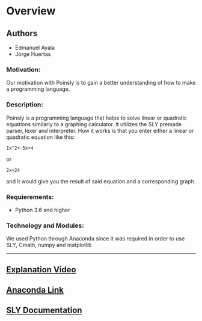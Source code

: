 # Overview

## Authors

* Edmanuel Ayala
* Jorge Huertas

### Motivation:
Our motivation with Poinsly is to gain a better understanding of how to make a programming language.

### Description:
Poinsly is a programming language that helps to solve linear or quadratic equations similarly to a graphing calculator. It utilizes the SLY premade parser, lexer and interpreter. How it works is that you enter either a linear or quadratic equation like this:
```
1x^2+-5x+4
```
or
```
2x+24
```
and it would give you the result of said equation and a corresponding graph.

### Requierements:
* Python 3.6 and higher

### Technology and Modules:
We used Python through Anaconda since it was required in order to use SLY, Cmath, numpy and matplotlib

--------------------------------------------------------
[Explanation Video](https://youtu.be/XQJEUbpsRwc)
--------------------------------------------------------
[Anaconda Link](https://www.anaconda.com/products/individual)
--------------------------------------------------------
[SLY Documentation](https://sly.readthedocs.io/en/latest/index.html)
--------------------------------------------------------
